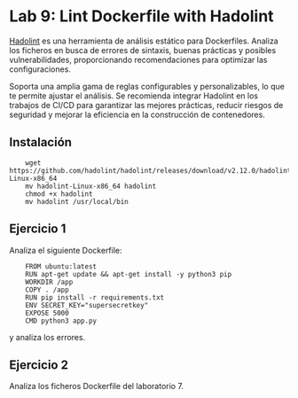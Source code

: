 # Lab 9: Lint Dockerfile with Hadolint

[Hadolint](https://github.com/hadolint/hadolint) es una herramienta de análisis estático para Dockerfiles. Analiza los ficheros en busca de errores de sintaxis, buenas prácticas y posibles vulnerabilidades, proporcionando recomendaciones para optimizar las configuraciones. 

Soporta una amplia gama de reglas configurables y personalizables, lo que te permite ajustar el análisis. Se recomienda integrar Hadolint en los trabajos de CI/CD para garantizar las mejores prácticas, reducir riesgos de seguridad y mejorar la eficiencia en la construcción de contenedores.

## Instalación 

        wget https://github.com/hadolint/hadolint/releases/download/v2.12.0/hadolint-Linux-x86_64
        mv hadolint-Linux-x86_64 hadolint
        chmod +x hadolint
        mv hadolint /usr/local/bin

## Ejercicio 1

Analiza el siguiente Dockerfile:

        FROM ubuntu:latest
        RUN apt-get update && apt-get install -y python3 pip
        WORKDIR /app
        COPY . /app
        RUN pip install -r requirements.txt
        ENV SECRET_KEY="supersecretkey"
        EXPOSE 5000
        CMD python3 app.py

y analiza los errores.

## Ejercicio 2

Analiza los ficheros Dockerfile del laboratorio 7.